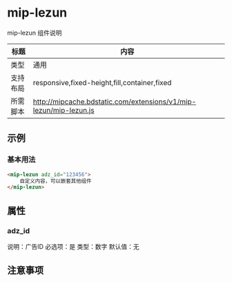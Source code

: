 # mip-lezun

mip-lezun 组件说明

标题|内容
----|----
类型|通用
支持布局|responsive,fixed-height,fill,container,fixed
所需脚本|http://mipcache.bdstatic.com/extensions/v1/mip-lezun/mip-lezun.js

## 示例

### 基本用法
```html
<mip-lezun adz_id="123456">
    自定义内容，可以嵌套其他组件
</mip-lezun>
```

## 属性

### adz_id

说明：广告ID
必选项：是
类型：数字
默认值：无

## 注意事项

